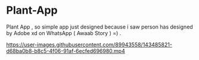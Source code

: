 # Plant-App
Plant App , so simple app just designed because i saw person has designed by Adobe xd on WhatsApp ( Awaab Story ) =) .



https://user-images.githubusercontent.com/89943558/143485821-d68ba0b8-b8c5-4f06-91af-6ecfed696980.mp4

